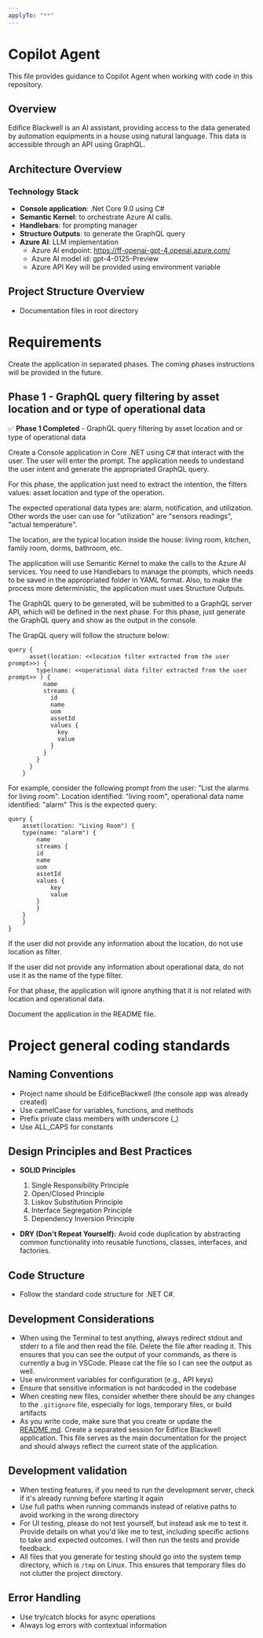 ```yaml
---
applyTo: "**"
---
```

# Copilot Agent 

This file provides guidance to Copilot Agent when working with code in this repository.

## Overview

Edifice Blackwell is an AI assistant, providing access to the data generated by automation equipments in a house using natural language. This data is accessible through an API using GraphQL.

## Architecture Overview

### Technology Stack

- **Console application**: .Net Core 9.0 using C#
- **Semantic Kernel**: to orchestrate Azure AI calls.
- **Handlebars**: for prompting manager
- **Structure Outputs**: to generate the GraphQL query
- **Azure AI**: LLM implementation
    - Azure AI endpoint: https://ff-openai-gpt-4.openai.azure.com/
    - Azure AI model id: gpt-4-0125-Preview
    - Azure API Key will be provided using environment variable

## Project Structure Overview

- Documentation files in root directory

# Requirements

Create the application in separated phases. The coming phases instructions will be provided in the future.

## Phase 1 - GraphQL query filtering by asset location and or type of operational data

✅ **Phase 1 Completed** - GraphQL query filtering by asset location and or type of operational data

Create a Console application in Core .NET using C# that interact with the user. The user will enter the prompt. The application needs to undestand the user intent and generate the appropriated GraphQL query.

For this phase, the application just need to extract the intention, the filters values: asset location and type of the operation.

The expected operational data types are: alarm, notification, and utilization. Other words the user can use for "utilization" are "sensors readings", "actual temperature".

The location, are the typical location inside the house: living room, kitchen, family room, dorms, bathroom, etc.

The application will use Semantic Kernel to make the calls to the Azure AI services. You need to use Handlebars to manage the prompts, which needs to be saved in the appropriated folder in YAML format. Also, to make the process more deterministic, the application must uses Structure Outputs.

The GraphQL query to be generated, will be submitted to a GraphQL server API, which will be defined in the next phase. For this phase, just generate the GraphQL query and show as the output in the console.

The GrapQL query will follow the structure below:

```
query {
      asset(location: <<location filter extracted from the user prompt>>) {
        type(name: <<operational data filter extracted from the user prompt>> ) {
          name
          streams {
            id
            name
            uom
            assetId
            values {
              key
              value
            }
          }
        }
      }
    }
```

For example, consider the following prompt from the user: "List the alarms for living room". 
Location identified: "living room", operational data name identified: "alarm"
This is the expected query:

```
query {
    asset(location: "Living Room") {
    type(name: "alarm") {
        name
        streams {
        id
        name
        uom
        assetId
        values {
            key
            value
        }
        }
    }
    }
} 
```
If the user did not provide any information about the location, do not use location as filter.

If the user did not provide any information about operational data, do not use it as the name of the type filter.

For that phase, the application will ignore anything that it is not related with location and operational data.

Document the application in the README file.

# Project general coding standards

## Naming Conventions
- Project name should be EdificeBlackwell (the console app was already created)
- Use camelCase for variables, functions, and methods
- Prefix private class members with underscore (_)
- Use ALL_CAPS for constants

## Design Principles and Best Practices

- **SOLID Principles**
  1. Single Responsibility Principle
  2. Open/Closed Principle  
  3. Liskov Substitution Principle  
  4. Interface Segregation Principle  
  5. Dependency Inversion Principle

- **DRY (Don't Repeat Yourself):**
Avoid code duplication by abstracting common functionality into reusable functions, classes, interfaces, and factories.

## Code Structure

- Follow the standard code structure for .NET C#.

## Development Considerations

- When using the Terminal to test anything, always redirect stdout and stderr to a file and then read the file. Delete the file after reading it. This ensures that you can see the output of your commands, as there is currently a bug in VSCode. Please cat the file so I can see the output as well.
- Use environment variables for configuration (e.g., API keys)
- Ensure that sensitive information is not hardcoded in the codebase
- When creating new files, consider whether there should be any changes to the `.gitignore` file, especially for logs, temporary files, or build artifacts
- As you write code, make sure that you create or update the [README.md](../../../README.md). Create a separated session for Edifice Blackwell application. This file serves as the main documentation for the project and should always reflect the current state of the application.

## Development validation

- When testing features, if you need to run the development server, check if it's already running before starting it again
- Use full paths when running commands instead of relative paths to avoid working in the wrong directory
- For UI testing, please do not test yourself, but instead ask me to test it. Provide details on what you'd like me to test, including specific actions to take and expected outcomes. I will then run the tests and provide feedback.
- All files that you generate for testing should go into the system temp directory, which is `/tmp` on Linux. This ensures that temporary files do not clutter the project directory.

## Error Handling
- Use try/catch blocks for async operations
- Always log errors with contextual information